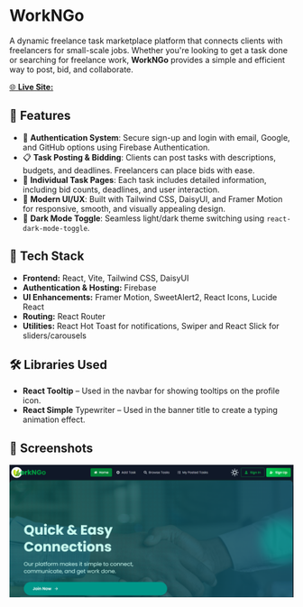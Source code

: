 # WorkNGo

A dynamic freelance task marketplace platform that connects clients with freelancers for small-scale jobs. Whether you're looking to get a task done or searching for freelance work, **WorkNGo** provides a simple and efficient way to post, bid, and collaborate.

[🌐 **Live Site:**](https://assaignment-10-client-162f6.web.app/)

## 🚀 Features

- 🔐 **Authentication System**: Secure sign-up and login with email, Google, and GitHub options using Firebase Authentication.
- 📋 **Task Posting & Bidding**: Clients can post tasks with descriptions, budgets, and deadlines. Freelancers can place bids with ease.
- 📄 **Individual Task Pages**: Each task includes detailed information, including bid counts, deadlines, and user interaction.
- 🎨 **Modern UI/UX**: Built with Tailwind CSS, DaisyUI, and Framer Motion for responsive, smooth, and visually appealing design.
- 🌙 **Dark Mode Toggle**: Seamless light/dark theme switching using `react-dark-mode-toggle`.

## 🧩 Tech Stack

- **Frontend:** React, Vite, Tailwind CSS, DaisyUI
- **Authentication & Hosting:** Firebase
- **UI Enhancements:** Framer Motion, SweetAlert2, React Icons, Lucide React
- **Routing:** React Router
- **Utilities:** React Hot Toast for notifications, Swiper and React Slick for sliders/carousels

## 🛠️ Libraries Used
- **React Tooltip** – Used in the navbar for showing tooltips on the profile icon.
- **React Simple** Typewriter – Used in the banner title to create a typing animation effect.

## 📸 Screenshots

![alt text](image.png) 








